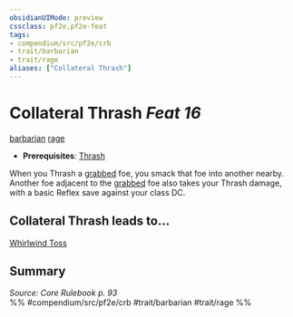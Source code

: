 ```yaml
---
obsidianUIMode: preview
cssclass: pf2e,pf2e-feat
tags:
- compendium/src/pf2e/crb
- trait/barbarian
- trait/rage
aliases: ["Collateral Thrash"]
---
```

# Collateral Thrash  *Feat 16*  
[barbarian](Reference/Rules/Traits/barbarian.md "Barbarian Class Trait")  [rage](Reference/Rules/Traits/rage.md "Rage Combat Trait")  

- **Prerequisites**: [Thrash](thrash.md)

When you Thrash a [grabbed](conditions.md#Grabbed) foe, you smack that foe into another nearby. Another foe adjacent to the [grabbed](conditions.md#Grabbed) foe also takes your Thrash damage, with a basic Reflex save against your class DC.

## Collateral Thrash leads to...

[Whirlwind Toss](whirlwind-toss-frp3.md)

## Summary

*Source: Core Rulebook p. 93*  
%% #compendium/src/pf2e/crb #trait/barbarian #trait/rage %%